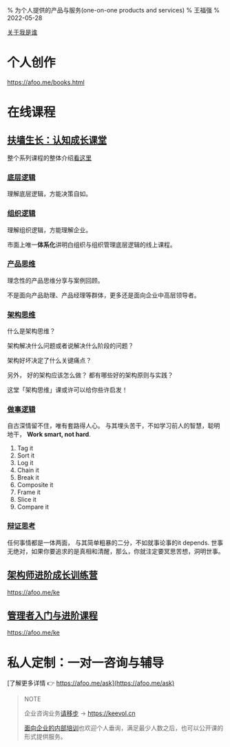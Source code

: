 % 为个人提供的产品与服务(one-on-one products and services)
% 王福强
% 2022-05-28

[关于我是谁](whoami.html)

# 个人创作

<https://afoo.me/books.html>

# 在线课程

## [扶墙生长：认知成长课堂](https://afoo.me/ke)

整个系列课程的整体介绍[看这里](https://afoo.me/ke)

### [底层逻辑](https://mianbaoduo.com/o/bread/mbd-YpuYlp1v)

理解底层逻辑，方能决策自如。

### [组织逻辑](https://mianbaoduo.com/o/bread/mbd-YpuZk55y)

理解组织逻辑，方能理解企业。

市面上唯一**体系化**讲明白组织与组织管理底层逻辑的线上课程。

### [产品思维](https://mianbaoduo.com/o/bread/Ypuakppp)

理念性的产品思维分享与案例回顾。

不是面向产品助理、产品经理等群体，更多还是面向企业中高层领导者。

### [架构思维](https://mianbaoduo.com/o/bread/Ypuak5Zw)

什么是架构思维？ 

架构解决什么问题或者说解决什么阶段的问题？

架构好坏决定了什么关键痛点？

另外， 好的架构应该怎么做？ 都有哪些好的架构原则与实践？

这堂「架构思维」课或许可以给你些许启发！


### [做事逻辑](https://mianbaoduo.com/o/bread/Ypubl5hx) 

自古深情留不住，唯有套路得人心。
与其埋头苦干，不如学习前人的智慧，聪明地干， **Work smart, not hard**. 

1. Tag it
2. Sort it
3. Log it
4. Chain it
5. Break it
6. Composite it
7. Frame it
8. Slice it
9. Compare it

### [辩证思考](https://mianbaoduo.com/o/bread/YpyTmJlx)

任何事情都是一体两面， 与其简单粗暴的二分，不如就事论事的it depends.
世事无绝对，如果你要追求的是真相和清醒，那么，你就注定要冥思苦想，洞明世事。



## [架构师进阶成长训练营](https://afoo.me/ke)

<https://afoo.me/ke>

## [管理者入门与进阶课程](https://afoo.me/ke)

<https://afoo.me/ke>

# 私人定制：一对一咨询与辅导

[了解更多详情 👉 https://afoo.me/ask](https://afoo.me/ask)

> NOTE
> 
> 企业咨询业务[请移步](https://keevol.cn) -> <https://keevol.cn>
> 
> [面向企业的内部培训](https://keepoints.feishu.cn/docs/doccnRcplsIfpeahsUsTrFLOwgN)也欢迎个人垂询，满足最少人数之后，也可以公开课的形式提供服务。